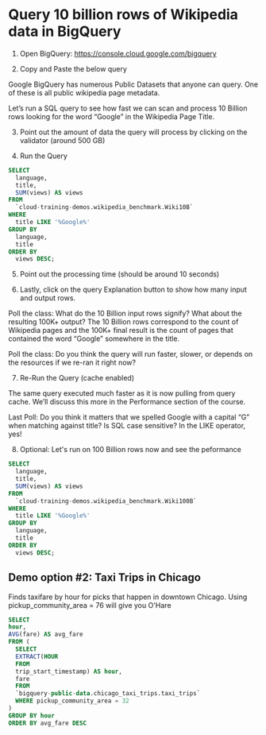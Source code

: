 # Query 10 billion rows of Wikipedia data in BigQuery

1. Open BigQuery: https://console.cloud.google.com/bigquery

2. Copy and Paste the below query

Google BigQuery has numerous Public Datasets that anyone can query. One of these is all public wikipedia page metadata. 

Let’s run a SQL query to see how fast we can scan and process 10 Billion rows looking for the word “Google” in the Wikipedia Page Title. 

3. Point out the amount of data the query will process by clicking on the validator (around 500 GB)

4. Run the Query 

```sql
SELECT
  language,
  title,
  SUM(views) AS views
FROM
  `cloud-training-demos.wikipedia_benchmark.Wiki10B`
WHERE
  title LIKE '%Google%'
GROUP BY
  language,
  title
ORDER BY
  views DESC;
```

5. Point out the processing time (should be around 10 seconds)

6. Lastly, click on the query Explanation button to show how many input and output rows. 

Poll the class: What do the 10 Billion input rows signify? What about the resulting 100K+ output? The 10 Billion rows correspond to the count of Wikipedia pages and the 100K+ final result is the count of pages that contained the word “Google” somewhere in the title. 

Poll the class: Do you think the query will run faster, slower, or depends on the resources if we re-ran it right now?


7. Re-Run the Query (cache enabled)

The same query executed much faster as it is now pulling from query cache. We’ll discuss this more in the Performance section of the course. 

Last Poll: Do you think it matters that we spelled Google with a capital “G” when matching against title? Is SQL case sensitive? In the LIKE operator, yes! 


8. Optional: Let's run on 100 Billion rows now and see the peformance

```sql
SELECT
  language,
  title,
  SUM(views) AS views
FROM
  `cloud-training-demos.wikipedia_benchmark.Wiki100B`
WHERE
  title LIKE '%Google%'
GROUP BY
  language,
  title
ORDER BY
  views DESC;
```



## Demo option #2: Taxi Trips in Chicago

Finds taxifare by hour for picks that happen in downtown Chicago. Using pickup_community_area = 76 will give you O'Hare

```sql
SELECT
hour,
AVG(fare) AS avg_fare
FROM (
  SELECT
  EXTRACT(HOUR
  FROM
  trip_start_timestamp) AS hour,
  fare
  FROM
  `bigquery-public-data.chicago_taxi_trips.taxi_trips` 
  WHERE pickup_community_area = 32
)
GROUP BY hour
ORDER BY avg_fare DESC
```
